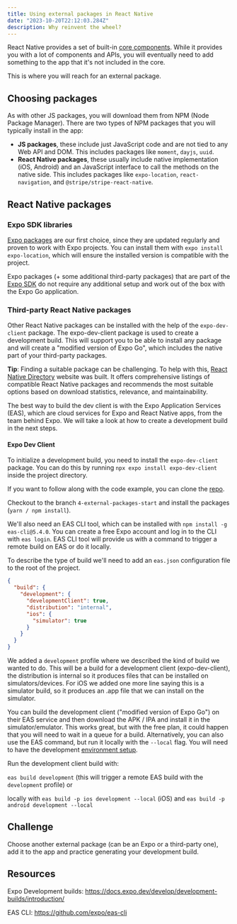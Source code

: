 ```yaml
---
title: Using external packages in React Native
date: "2023-10-20T22:12:03.284Z"
description: Why reinvent the wheel?
---
```


React Native provides a set of built-in [core components](https://reactnative.dev/docs/components-and-apis). While it provides you with a lot of components and APIs, you will eventually need to add something to the app that it's not included in the core.

This is where you will reach for an external package.

## Choosing packages

As with other JS packages, you will download them from NPM (Node Package Manager). There are two types of NPM packages that you will typically install in the app:

- **JS packages**, these include just JavaScript code and are not tied to any Web API and DOM. This includes packages like `moment`, `dayjs`, `uuid`.
- **React Native packages**, these usually include native implementation (iOS, Android) and an JavaScript interface to call the methods on the native side. This includes packages like `expo-location`, `react-navigation`, and `@stripe/stripe-react-native`.

## React Native packages

### Expo SDK libraries

[Expo packages](https://docs.expo.dev/versions/latest/) are our first choice, since they are updated regularly and proven to work with Expo projects. You can install them with `expo install expo-location`, which will ensure the installed version is compatible with the project.

Expo packages (+ some additional third-party packages) that are part of the [Expo SDK](https://docs.expo.dev/versions/latest/?redirected) do not require any additional setup and work out of the box with the Expo Go application.

### Third-party React Native packages

Other React Native packages can be installed with the help of the `expo-dev-client` package. The expo-dev-client package is used to create a development build. This will support you to be able to install any package and will create a "modified version of Expo Go", which includes the native part of your third-party packages.

**Tip**: Finding a suitable package can be challenging. To help with this, [React Native Directory](https://reactnative.directory/) website was built. It offers comprehensive listings of compatible React Native packages and recommends the most suitable options based on download statistics, relevance, and maintainability.

The best way to build the dev client is with the Expo Application Services (EAS), which are cloud services for Expo and React Native apps, from the team behind Expo. We will take a look at how to create a development build in the next steps.

#### Expo Dev Client

To initialize a development build, you need to install the `expo-dev-client` package. You can do this by running `npx expo install expo-dev-client` inside the project directory.

If you want to follow along with the code example, you can clone the [repo](https://github.com/jamzi/introduction-to-react-native-with-expo).

Checkout to the branch `4-external-packages-start` and install the packages (`yarn / npm install`).

We'll also need an EAS CLI tool, which can be installed with `npm install -g eas-cli@5.4.0`. You can create a free Expo account and log in to the CLI with `eas login`. EAS CLI tool will provide us with a command to trigger a remote build on EAS or do it locally.

To describe the type of build we'll need to add an `eas.json` configuration file to the root of the project.

```json
{
  "build": {
    "development": {
      "developmentClient": true,
      "distribution": "internal",
      "ios": {
        "simulator": true
      }
    }
  }
}
```

We added a `development` profile where we described the kind of build we wanted to do. This will be a build for a development client (expo-dev-client), the distribution is internal so it produces files that can be installed on simulators/devices. For iOS we added one more line saying this is a simulator build, so it produces an .app file that we can install on the simulator.

You can build the development client ("modified version of Expo Go") on their EAS service and then download the APK / IPA and install it in the simulator/emulator. This works great, but with the free plan, it could happen that you will need to wait in a queue for a build. Alternatively, you can also use the EAS command, but run it locally with the `--local` flag. You will need to have the development [environment setup](https://reactnative.dev/docs/environment-setup).

Run the development client build with:

`eas build development` (this will trigger a remote EAS build with the `development` profile) or

locally with `eas build -p ios development --local` (iOS) and `eas build -p android development --local`

## Challenge

Choose another external package (can be an Expo or a third-party one), add it to the app and practice generating your development build.

## Resources

Expo Development builds: https://docs.expo.dev/develop/development-builds/introduction/

EAS CLI: https://github.com/expo/eas-cli
